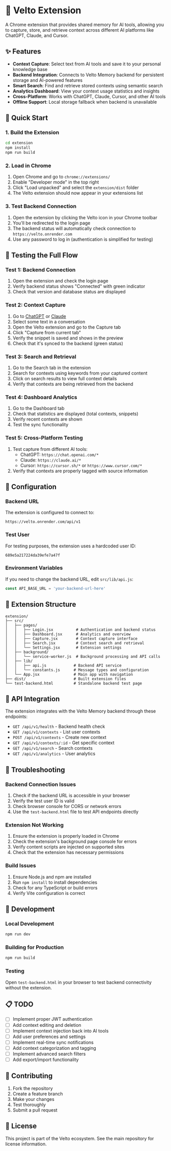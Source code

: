 # 🧠 Velto Extension

A Chrome extension that provides shared memory for AI tools, allowing you to capture, store, and retrieve context across different AI platforms like ChatGPT, Claude, and Cursor.

## ✨ Features

- **Context Capture**: Select text from AI tools and save it to your personal knowledge base
- **Backend Integration**: Connects to Velto Memory backend for persistent storage and AI-powered features
- **Smart Search**: Find and retrieve stored contexts using semantic search
- **Analytics Dashboard**: View your context usage statistics and insights
- **Cross-Platform**: Works with ChatGPT, Claude, Cursor, and other AI tools
- **Offline Support**: Local storage fallback when backend is unavailable

## 🚀 Quick Start

### 1. Build the Extension

```bash
cd extension
npm install
npm run build
```

### 2. Load in Chrome

1. Open Chrome and go to `chrome://extensions/`
2. Enable "Developer mode" in the top right
3. Click "Load unpacked" and select the `extension/dist` folder
4. The Velto extension should now appear in your extensions list

### 3. Test Backend Connection

1. Open the extension by clicking the Velto icon in your Chrome toolbar
2. You'll be redirected to the login page
3. The backend status will automatically check connection to `https://velto.onrender.com`
4. Use any password to log in (authentication is simplified for testing)

## 🧪 Testing the Full Flow

### Test 1: Backend Connection
1. Open the extension and check the login page
2. Verify backend status shows "Connected" with green indicator
3. Check that version and database status are displayed

### Test 2: Context Capture
1. Go to [ChatGPT](https://chat.openai.com) or [Claude](https://claude.ai)
2. Select some text in a conversation
3. Open the Velto extension and go to the Capture tab
4. Click "Capture from current tab"
5. Verify the snippet is saved and shows in the preview
6. Check that it's synced to the backend (green status)

### Test 3: Search and Retrieval
1. Go to the Search tab in the extension
2. Search for contexts using keywords from your captured content
3. Click on search results to view full context details
4. Verify that contexts are being retrieved from the backend

### Test 4: Dashboard Analytics
1. Go to the Dashboard tab
2. Check that statistics are displayed (total contexts, snippets)
3. Verify recent contexts are shown
4. Test the sync functionality

### Test 5: Cross-Platform Testing
1. Test capture from different AI tools:
   - ChatGPT: `https://chat.openai.com/*`
   - Claude: `https://claude.ai/*`
   - Cursor: `https://cursor.sh/*` or `https://www.cursor.com/*`
2. Verify that contexts are properly tagged with source information

## 🔧 Configuration

### Backend URL
The extension is configured to connect to:
```
https://velto.onrender.com/api/v1
```

### Test User
For testing purposes, the extension uses a hardcoded user ID:
```
689e5a217224da39efe7a47f
```

### Environment Variables
If you need to change the backend URL, edit `src/lib/api.js`:
```javascript
const API_BASE_URL = 'your-backend-url-here'
```

## 📱 Extension Structure

```
extension/
├── src/
│   ├── pages/
│   │   ├── Login.jsx          # Authentication and backend status
│   │   ├── Dashboard.jsx      # Analytics and overview
│   │   ├── Capture.jsx        # Context capture interface
│   │   ├── Search.jsx         # Context search and retrieval
│   │   └── Settings.jsx       # Extension settings
│   ├── background/
│   │   └── service-worker.js  # Background processing and API calls
│   ├── lib/
│   │   ├── api.js            # Backend API service
│   │   └── constants.js      # Message types and configuration
│   └── App.jsx               # Main app with navigation
├── dist/                     # Built extension files
└── test-backend.html         # Standalone backend test page
```

## 🔌 API Integration

The extension integrates with the Velto Memory backend through these endpoints:

- `GET /api/v1/health` - Backend health check
- `GET /api/v1/contexts` - List user contexts
- `POST /api/v1/contexts` - Create new context
- `GET /api/v1/contexts/:id` - Get specific context
- `GET /api/v1/search` - Search contexts
- `GET /api/v1/analytics` - User analytics

## 🐛 Troubleshooting

### Backend Connection Issues
1. Check if the backend URL is accessible in your browser
2. Verify the test user ID is valid
3. Check browser console for CORS or network errors
4. Use the `test-backend.html` file to test API endpoints directly

### Extension Not Working
1. Ensure the extension is properly loaded in Chrome
2. Check the extension's background page console for errors
3. Verify content scripts are injected on supported sites
4. Check that the extension has necessary permissions

### Build Issues
1. Ensure Node.js and npm are installed
2. Run `npm install` to install dependencies
3. Check for any TypeScript or build errors
4. Verify Vite configuration is correct

## 🚀 Development

### Local Development
```bash
npm run dev
```

### Building for Production
```bash
npm run build
```

### Testing
Open `test-backend.html` in your browser to test backend connectivity without the extension.

## 📋 TODO

- [ ] Implement proper JWT authentication
- [ ] Add context editing and deletion
- [ ] Implement context injection back into AI tools
- [ ] Add user preferences and settings
- [ ] Implement real-time sync notifications
- [ ] Add context categorization and tagging
- [ ] Implement advanced search filters
- [ ] Add export/import functionality

## 🤝 Contributing

1. Fork the repository
2. Create a feature branch
3. Make your changes
4. Test thoroughly
5. Submit a pull request

## 📄 License

This project is part of the Velto ecosystem. See the main repository for license information.
